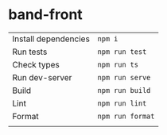 # band-front

|                        |                       |
|------------------------|:----------------------|
| Install dependencies   | `npm i`               |
| Run tests              | `npm run test`        |
| Check types            | `npm run ts`          |
| Run dev-server         | `npm run serve`       |
| Build                  | `npm run build`       |
| Lint                   | `npm run lint`        |
| Format                 | `npm run format`      |
|                        |                       |
